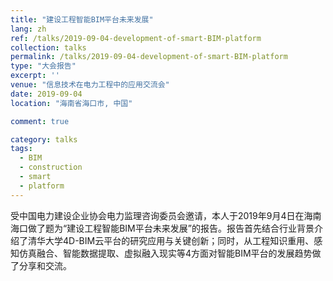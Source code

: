 ```yaml
---
title: "建设工程智能BIM平台未来发展"
lang: zh
ref: /talks/2019-09-04-development-of-smart-BIM-platform
collection: talks
permalink: /talks/2019-09-04-development-of-smart-BIM-platform
type: "大会报告"
excerpt: ''
venue: "信息技术在电力工程中的应用交流会"
date: 2019-09-04
location: "海南省海口市, 中国"

comment: true

category: talks
tags: 
  - BIM
  - construction
  - smart
  - platform
---
```


受中国电力建设企业协会电力监理咨询委员会邀请，本人于2019年9月4日在海南海口做了题为“建设工程智能BIM平台未来发展”的报告。报告首先结合行业背景介绍了清华大学4D-BIM云平台的研究应用与关键创新；同时，从工程知识重用、感知仿真融合、智能数据提取、虚拟融入现实等4方面对智能BIM平台的发展趋势做了分享和交流。